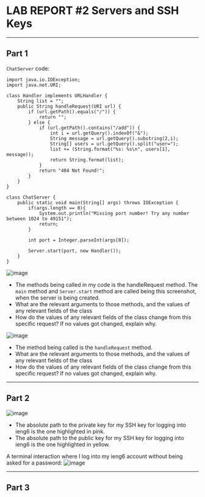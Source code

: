 # LAB REPORT #2 Servers and SSH Keys
---
## Part 1
`ChatServer` code:
```
import java.io.IOException;
import java.net.URI;

class Handler implements URLHandler {
    String list = "";
    public String handleRequest(URI url) {
        if (url.getPath().equals("/")) {
            return "";
        } else {
            if (url.getPath().contains("/add")) {
                int i = url.getQuery().indexOf("&");
                String message = url.getQuery().substring(2,i);
                String[] users = url.getQuery().split("user=");
                list += (String.format("%s: %s\n", users[1], message));
                return String.format(list);
            }
            return "404 Not Found!";
        }
    }
}

class ChatServer {
    public static void main(String[] args) throws IOException {
        if(args.length == 0){
            System.out.println("Missing port number! Try any number between 1024 to 49151");
            return;
        }

        int port = Integer.parseInt(args[0]);

        Server.start(port, new Handler());
    }
}
```
![image](https://github.com/anaisgg23/cse15l-lab-reports/assets/156368955/df6df832-0e94-4a49-a02f-827308ecaff5)
* The methods being called in my code is the handleRequest method. The `main` method and `Server.start` method are called being this screenshot, when the server is being created. 
* What are the relevant arguments to those methods, and the values of any relevant fields of the class
* How do the values of any relevant fields of the class change from this specific request? If no values got changed, explain why.

![image](https://github.com/anaisgg23/cse15l-lab-reports/assets/156368955/9c6d2f0c-b267-4844-bcf8-42d677ad0678)
* The method being called is the `handleRequest` method. 
* What are the relevant arguments to those methods, and the values of any relevant fields of the class
* How do the values of any relevant fields of the class change from this specific request? If no values got changed, explain why.
---
## Part 2
![image](https://github.com/anaisgg23/cse15l-lab-reports/assets/156368955/4bdb1a0d-f21b-4265-ae06-5b3bbbd98099)
* The absolute path to the private key for my SSH key for logging into ieng6 is the one highlighted in pink.
* The absolute path to the public key for my SSH key for logging into ieng6 is the one highlighted in yellow.

A terminal interaction where I log into my ieng6 account without being asked for a password:
![image](https://github.com/anaisgg23/cse15l-lab-reports/assets/156368955/07def0ea-ef1e-44f4-ad4e-db8aef4d0a6c)

---
## Part 3
